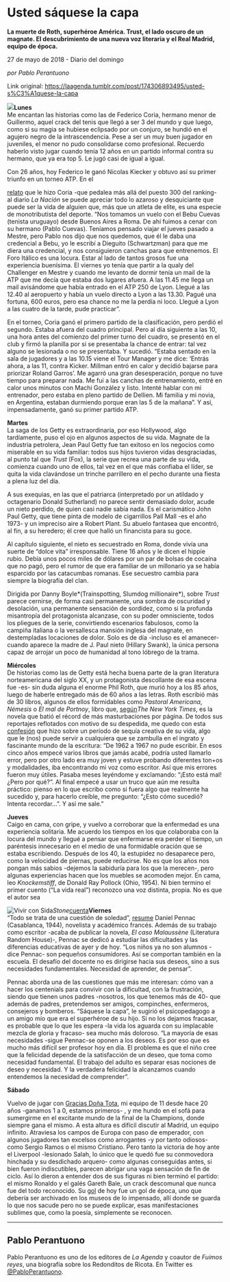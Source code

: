 # Usted sáquese la capa

**La muerte de Roth, superhéroe América. Trust, el lado oscuro de un magnate. El descubrimiento de una nueva voz literaria y el Real Madrid, equipo de época.**

27 de mayo de 2018 - Diario del domingo

_por Pablo Perantuono_

Link original: https://laagenda.tumblr.com/post/174306893495/usted-s%C3%A1quese-la-capa

![](https://64.media.tumblr.com/185732aa044381d81b7a2e12cad8fd8b/tumblr_inline_p9f0jzMTYk1t6q87u_500.jpg)**Lunes**  
Me
encantan las historias como las de Federico Coria, hermano menor de
Guillermo, aquel crack del tenis que llegó a ser 3 del mundo y que
luego, como si su magia se hubiese eclipsado por un conjuro, se
hundió en el agujero negro de la intrascendencia. Pese a ser un muy
buen jugador en juveniles, el menor no pudo consolidarse como
profesional. Recuerdo haberlo visto jugar cuando tenía 12 años en
un partido informal contra su hermano, que ya era top 5. Le jugó
casi de igual a igual. 


Con
26 años, hoy Federico
le ganó Nicolas Kiecker y obtuvo así su primer triunfo en un torneo
ATP. En el 

[relato](https://www.lanacion.com.ar/2136616-el-primer-triunfo-atp-de-federico-coria-la-historia-detras-del-partido-que-el-hermano-del-mago-siempre-sono)
que le hizo Coria -que pedalea más allá del puesto 300 del ranking-
al diario *La Nación*
se puede apreciar todo lo azaroso y desquiciante que puede ser la
vida de alguien que, más que un atleta de elite, es una especie de
monotributista del deporte. “Nos tomamos un vuelo con el Bebu
Cuevas (tenista uruguayo) desde Buenos Aires a Roma. De ahí fuimos a
cenar con su hermano (Pablo Cuevas). Teníamos pensado viajar el
jueves pasado a Mestre, pero Pablo nos dijo que nos quedemos, que él
le daba una credencial a Bebu, yo le escribí a Dieguito
(Schwartzman) para que me diera una credencial, y nos consiguieron
canchas para que entrenemos. El Foro Itálico es una locura. Estar al
lado de tantos grosos fue una experiencia buenísima. El viernes yo
tenía que partir a la qualy del Challenger en Mestre y cuando me
levanto de dormir tenía un mail de la ATP que me decía que estaba
dos lugares afuera. A las 11.45 me llega un mail avisándome que
había entrado en el ATP 250 de Lyon. Llegué a las 12.40 al
aeropuerto y había un vuelo directo a Lyon a las 13.30. Pagué una
fortuna, 600 euros, pero esa chance no me la perdía ni loco. Llegué
a Lyon a las cuatro de la tarde, pude practicar”. 

En el torneo,
Coria ganó el primero partido de la clasificación, pero perdió el
segundo. Estaba afuera del cuadro principal. Pero al día siguiente a
las 10, una hora antes del comienzo del primer turno del cuadro, se
presentó en el club y firmó la planilla por si se presentaba la
chance de entrar: tal vez alguno se lesionada o no se presentaba. Y
sucedió. “Estaba sentado en la sala de jugadores y a las 10.15
viene el Tour Manager y me dice: ‘Entrás ahora, a las 11, contra
Kicker. Millman entró en calor y decidió bajarse para priorizar
Roland Garros’. Me agarró una gran desesperación, porque no tuve
tiempo para preparar nada. Me fui a las canchas de entrenamiento,
entré en calor unos minutos con Machi González y listo. Intenté
hablar con mi entrenador, pero estaba en pleno partido de Dellien. Mi
familia y mi novia, en Argentina, estaban durmiendo porque eran las 5
de la mañana”. Y así, impensadamente, ganó su primer partido
ATP.

**Martes**  
La
saga de los Getty es extraordinaria, por eso Hollywood, algo
tardíamente, puso el ojo en algunos aspectos de su vida. Magnate de
la industria petrolera, Jean Paul Getty fue tan exitoso en los
negocios como miserable en su vida familiar: todos sus hijos tuvieron
vidas desgraciadas, al punto tal que *Trust*
(Fox), la serie que recrea una parte de su vida, comienza cuando uno
de ellos, tal vez en el que más confiaba el líder, se quita la vida
clavándose un trinche parrillero en el pecho durante una fiesta a
plena luz del día. 


A
sus exequias, en las que el patriarca (interpretado por un atildado y
octagenario Donald Sutherland) no parece sentir demasiado dolor,
acude un nieto perdido, de quien casi nadie sabía nada. Es el
carismático John Paul Getty, que tiene pinta de modelo de
cigarrillos Pall Mall -es el año 1973- y un impreciso aire a Robert Plant. Su abuelo fantasea que encontró, al fin, a su
heredero; él cree que halló un financista para su goce. 


Al
capítulo siguiente, el nieto es secuestrado en Roma, donde vivía
una suerte de “dolce vita” irresponsable. Tiene 16 años y le
dicen el hippie rubio. Debía unos pocos miles de dólares por un par
de bolsas de cocaína que no pagó, pero el rumor de que era familiar
de un millonario ya se había esparcido por las catacumbas romanas.
Ese secuestro cambia para siempre la biografía del clan.  

Dirigida
por Danny Boyle*(Trainspotting, Slumdog millionaire*),
sobre *Trust*
parece cernirse, de forma casi permanente, una sombra de oscuridad y
desolación, una permanente sensación de sordidez, como si la
profunda misantropía del protagonista alcanzase, con su poder
omnisciente, todos los pliegues de la serie, convirtiendo escenarios
fabulosos, como la campiña italiana o la versallesca mansión
inglesa del magnate, en destempladas locaciones de dolor. Solo es de
día -incluso es el amanecer- cuando aparece la madre de J. Paul
nieto (Hillary Swank), la única persona capaz de arrojar un poco de
humanidad al tono lóbrego de la trama.

**Miércoles**  
De
historias como las de Getty está hecha buena parte de la gran
literatura norteamericana del siglo XX, y un protagonista descollante
de esa escena fue -es- sin duda alguna el enorme Phil Roth, que murió
hoy a los 85 años, luego de haberle entregado más de 60 años a las
letras. Roth escribió más de 30 libros, algunos de ellos
formidables como *Pastoral
Americana*, *Némesis*
o *El mal de Portnoy*,
libro que, [según](https://t.umblr.com/redirect?z=https%3A%2F%2Fwww.nytimes.com%2Fes%2F2018%2F05%2F24%2Fphilip-roth-literatura-obituario%2F%3Fsmid%3Dfb-espanol%26smtyp%3Dcur&t=MWIxZDE3OWUyZmU5OWJjYjdhZjE5NzYyODhiNmMwMjlkNzEyNTJkMixqb2lja3VIeQ%3D%3D&b=t%3AXDz46txpppLgDp7rJlWQpw&p=https%3A%2F%2Flaagenda.tumblr.com%2Fpost%2F174306893495%2Fusted-s%25C3%25A1quese-la-capa&m=1&ts=1705438180)*The New York Times*,
es la novela que batió el récord de más  masturbaciones por
página. De todos sus reportajes reflotados con motivo de su
despedida, me quedo con esta [confesión](http://www.magazinedigital.com/historias/entrevistas/philip-roth-solo-me-siento-joven-cuando-escribo)
que hizo sobre un período de sequía creativa de su vida, algo que
le (nos) puede servir a cualquiera que se zambulla en el ingrato y
fascinante mundo de la escritura: “De 1962 a 1967 no pude escribir.
En esos cinco años empecé varios libros que jamás acabé, podría
usted llamarlo error, pero por otro lado era muy joven y estuve
probando diferentes ton+os y modalidades, iba encontrando mi voz como
escritor. Así que mis errores fueron muy útiles. Pasaba meses
leyéndome y exclamando: “¡Esto está mal! ¿Pero por qué?”. Al
final empecé a usar un truco que aún me resulta práctico: pienso
en lo que escribo como si fuera algo que realmente ha sucedido y,
para hacerlo creíble, me pregunto: “¿Esto cómo sucedió? Intenta
recordar…”. Y así me sale.”

**Jueves**  
Caigo
en cama, con gripe, y vuelvo a corroborar que la enfermedad es una experiencia solitaria. Me acuerdo los tiempos en los que colaboraba con
la locura del mundo y llegué a pensar que enfermarse era perder el
tiempo, un paréntesis innecesario en el medio de una formidable
oración que se estaba escribiendo. Después de los 40, la estupidez
no desaparece pero, como la velocidad de piernas, puede reducirse. No
es que los años nos pongan más sabios -dejemos la sabiduría para
los que la merecen-, pero algunas experiencias hacen que los muebles
se acomoden mejor. En cama, leo *Knockemstiff*, de Donald Ray
Pollock (Ohio, 1954). Ni bien termino el primer cuento (“La vida
real”) reconozco una voz distinta, propia. No es que el autor sea


![Vivir con Sida](https://64.media.tumblr.com/11314aa835d9a868203660cf3e19d92d/tumblr_inline_p9ecyfeCNk1t6q87u_250.jpg)*Stone*[cuenta](http://www.elperiodicoextremadura.com/noticias/cultura/donald-ray-pollock-mi-mujer-conoce-sabe-no-soy-psicopata_700979.html)**Viernes**  
“Todo
se trata de una cuestión de soledad”, [resume](https://www.youtube.com/watch?v=61j_AnsChsM)
Daniel Pennac (Casablanca, 1944), novelista y académico francés.
Además de su trabajo como escritor -acaba de publicar la novela, *El
caso Malaussène*
(Literatura Random House)-, Pennac se dedicó a estudiar las
dificultades y las diferencias educativas de ayer y de hoy. “Los
niños ya no son alumnos -dice Pennac- son pequeños consumidores.
Así se comportan también en la escuela. El desafío del docente no
es dirigirse hacia sus deseos, sino a sus necesidades fundamentales.
Necesidad de aprender, de pensar”. 


Pennac
aborda una de las cuestiones que más me interesan: cómo van a hacer
los centenials para convivir con la dificultad, con la frustración,
siendo que tienen unos padres -nosotros, los que tenemos más de 40-
que además de padres, pretendemos ser amigos, compinches,
enfermeros, consejeros y bomberos. “Sáquese la capa”, le sugirió el
psicopedagogo a un amigo mío que era el superhéroe de su hijo. Si
no los dejamos fracasar, es probable que lo que les espera -la
vida los aguarda con su implacable mezcla de gloria y fracaso- sea mucho más doloroso. “La
mayoría de esas necesidades -sigue Pennac-se oponen a los deseos. Es
por eso que es mucho más difícil ser profesor hoy en día. El
problema es que el niño cree que la felicidad depende de la
satisfacción de un deseo, que toma como necesidad fundamental. El
trabajo del adulto es separar esas nociones de deseo y necesidad. Y
la verdadera felicidad la alcanzamos cuando entendemos la necesidad
de comprender”.

**Sábado**  


Vuelvo
de jugar con [Gracias
Doña Tota](https://www.lanacion.com.ar/1705100-gracias-dona-tota-todas-las-vidas-de-un-equipo), mi equipo de 11 desde hace 20 años -ganamos 1 a 0,
estamos primeros- , y me hundo en el sofá para sumergirme en el
excitante mundo de la final de la Champions, donde siempre gana el
mismo. A esta altura es difícil discutir al Madrid, un equipo
infinito. Atraviesa los campos de Europa con paso de emperador, con
algunos jugadores tan excelsos como arrogantes -y por tanto odiosos-
como Sergio Ramos o el mismo Cristiano. Pero tanto la victoria de hoy
ante el Liverpool -lesionado Salah, lo único que le quedó fue su
conmovedora hinchada y su desdichado arquero- como algunas
conseguidas antes, si bien fueron indiscutibles, parecen abrigar una
vaga sensación de fin de ciclo. Así lo dieron a entender dos de sus
figuras ni bien terminó el partido: el mismo Ronaldo y el galés
Gareth Bale, un crack descomunal que nunca fue del todo reconocido.
Su [gol](https://www.youtube.com/watch?v=q-pywHioT8s) de hoy fue un gol de época, uno que debería ser archivado en los
museos de lo impensado, allí donde se guarda lo que nos sacude pero
no se puede explicar, esas manifestaciones sublimes que, como la
poesía, simplemente se reconocen. 




---

 Pablo Perantuono
-----------------

 Pablo Perantuono es uno de los editores de *La Agenda* y coautor de *Fuimos reyes*, una biografía sobre los Redonditos de Ricota. En Twitter es [@PabloPerantuono](https://twitter.com/PabloPerantuono). 


